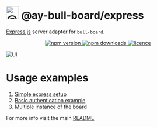 # <img alt="@ay-bull-board" src="https://raw.githubusercontent.com/felixmosh/bull-board/master/packages/ui/src/static/images/logo.svg" width="35px" /> @ay-bull-board/express

[Express.js](https://expressjs.com/) server adapter for `bull-board`.

<p align="center">
  <a href="https://www.npmjs.com/package/@ay-bull-board/express">
    <img alt="npm version" src="https://img.shields.io/npm/v/@ay-bull-board/express">
  </a>
  <a href="https://www.npmjs.com/package/bull-board">
    <img alt="npm downloads" src="https://img.shields.io/npm/dw/bull-board">
  </a>
  <a href="https://github.com/vcapretz/bull-board/blob/master/LICENSE">
    <img alt="licence" src="https://img.shields.io/github/license/vcapretz/bull-board">
  </a>
<p>

![UI](https://raw.githubusercontent.com/felixmosh/bull-board/master/screenshots/dashboard.png)

# Usage examples

1. [Simple express setup](https://github.com/felixmosh/bull-board/tree/master/examples/with-express)
2. [Basic authentication example](https://github.com/felixmosh/bull-board/tree/master/examples/with-express-auth)
3. [Multiple instance of the board](https://github.com/felixmosh/bull-board/tree/master/examples/with-multiple-instances)

For more info visit the main [README](https://github.com/felixmosh/bull-board#readme)
